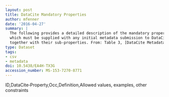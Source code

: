 ```yaml
---
layout: post
title: DataCite Mandatory Properties
author: mfenner
date: '2016-04-27'
summary: |
  The following provides a detailed description of the mandatory properties,
  which must be supplied with any initial metadata submission to DataCite,
  together with their sub‐properties. From: Table 3, [DataCite Metadata Schema 3.1](http://schema.datacite.org/meta/kernel-3.1/index.html) documentation.
type: Dataset
tags:
- csv
- metadata
doi: 10.5438/EA4H-TX3G
accession_number: MS-153-7270-8771
---
```

ID,DataCite‐Property,Occ,Definition,Allowed values, examples, other constraints
